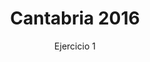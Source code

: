 ---
title: Cantabria 2016
subtitle: Ejercicio 1
summary: Ejercicio 1.
tags:
- oposiciones
- gravitación
categories:
- Física

# Optional external URL for project (replaces project detail page).
external_link: "https://rodrigoalcarazdelaosa.me/oposiciones-fisica/cantabria-2016-E1/cantabria-2016-E1.pdf"
---